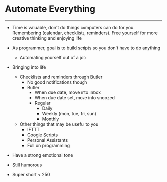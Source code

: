 # Automate Everything

---

- Time is valuable, don't do things computers can do for you. Remembering (calendar, checklists, reminders). Free yourself for more creative thinking and enjoying life
- As programmer, goal is to build scripts so you don't have to do anything
  - Automating yourself out of a job
- Bringing into life

  - Checklists and reminders through Butler
    - No good notifications though
    - Butler
      - When due date, move into inbox
      - When due date set, move into snoozed
      - Regular
        - Daily
        - Weekly (mon, tue, fri, sun)
        - Monthly
  - Other things that may be useful to you
    - IFTTT
    - Google Scripts
    - Personal Assistants
    - Full on programming

- Have a strong emotional tone
- Still humorous
- Super short < 250
